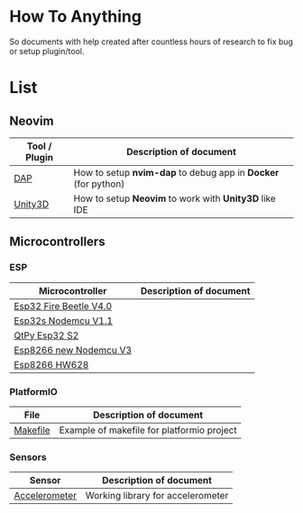 # How To Anything
So documents with help created after countless hours of research to fix bug or setup plugin/tool.

# List

## Neovim
| Tool / Plugin | Description of document |
| --- | --- |
| [DAP](neovim/dap/README.md) | How to setup **nvim-dap** to debug app in **Docker** (for python) |
| [Unity3D](neovim/unity3d/README.md) | How to setup **Neovim** to work with **Unity3D** like IDE |

## Microcontrollers

### ESP
| Microcontroller | Description of document |
| --- | --- |
| [Esp32 Fire Beetle V4.0](microcontrollers/esp/esp32_fire_beetle/README.md) | |
| [Esp32s Nodemcu V1.1](microcontrollers/esp/esp32s_nodemcu_v1.1/README.md) | |
| [QtPy Esp32 S2](microcontrollers/esp/qtpy_esp32_s2/README.md) | |
| [Esp8266 new Nodemcu V3](microcontrollers/esp/esp8266_new_nodemcu_v3/README.md) | |
| [Esp8266 HW628](microcontrollers/esp/esp8266_hw628/README.md) | |

### PlatformIO
| File | Description of document |
| --- | --- |
| [Makefile](microcontrollers/platformio/Makefile.example) | Example of makefile for platformio project |

### Sensors
| Sensor | Description of document |
| --- | --- |
| [Accelerometer](microcontrollers/sensors/accelerometers/keyes_MMA8452Q/README.md) | Working library for accelerometer |

